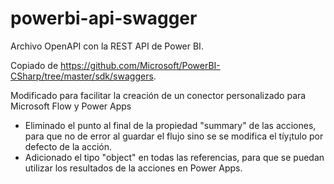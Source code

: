 # powerbi-api-swagger

Archivo OpenAPI con la REST API de Power BI. 

Copiado de https://github.com/Microsoft/PowerBI-CSharp/tree/master/sdk/swaggers.


Modificado para facilitar la creación de un conector personalizado para Microsoft Flow y Power Apps
* Eliminado el punto al final de la propiedad "summary" de las acciones, para que no de error al guardar el flujo sino se se modifica el tíy¡tulo por defecto de la acción.
* Adicionado el tipo "object" en todas las referencias, para que se puedan utilizar los resultados de la acciones en Power Apps.
